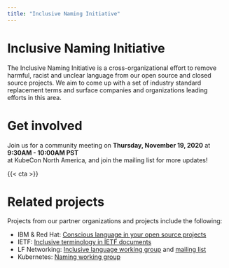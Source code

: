 ```yaml
---
title: "Inclusive Naming Initiative"
---
```


# Inclusive Naming Initiative

The Inclusive Naming Initiative is a cross-organizational effort to remove harmful, racist and unclear language from our open source and closed source projects. We aim to come up with a set of industry standard replacement terms and surface companies and organizations leading efforts in this area. 

# Get involved

Join us for a community meeting on **Thursday, November 19, 2020** at **9:30AM - 10:00AM PST**   
at KubeCon North America, and join the mailing list for more updates!

{{< cta >}}

# Related projects

Projects from our partner organizations and projects include the following:

* IBM & Red Hat: [Conscious language in your open source projects](https://github.com/conscious-lang/conscious-lang-docs)
* IETF: [Inclusive terminology in IETF documents](https://github.com/ietf/terminology)
* LF Networking: [Inclusive language working group](https://wiki.lfnetworking.org/display/LN/Inclusive+Language+Initiative) and [mailing list](https://lists.lfnetworking.org/g/inclusive-lang-wg)
* Kubernetes: [Naming working group](https://github.com/kubernetes/community/tree/master/wg-naming)
